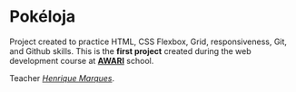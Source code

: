 
# Pokéloja

Project created to practice HTML, CSS Flexbox, Grid, responsiveness, Git, and Github skills. This is the **first project** created during the web development course at **[AWARI](https://awari.com.br/curso-desenvolvimento-web/)** school.

Teacher *[Henrique Marques](https://github.com/shadowlik)*.
